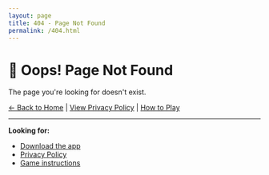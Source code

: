 ```yaml
---
layout: page
title: 404 - Page Not Found
permalink: /404.html
---
```


# 🎯 Oops! Page Not Found

The page you're looking for doesn't exist.

[← Back to Home](/) | [View Privacy Policy](/Privacy) | [How to Play](/README)

---

**Looking for:**
- [Download the app](/#download)
- [Privacy Policy](/Privacy)
- [Game instructions](/README)